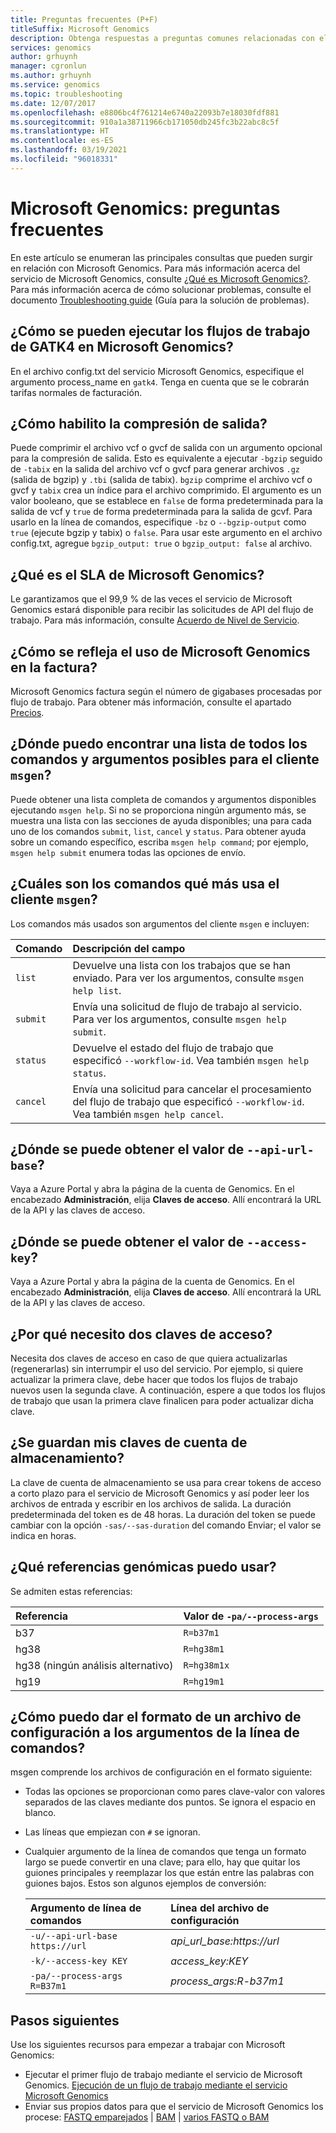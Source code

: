 ```yaml
---
title: Preguntas frecuentes (P+F)
titleSuffix: Microsoft Genomics
description: Obtenga respuestas a preguntas comunes relacionadas con el uso del servicio de Microsoft Genomics, como información técnica, contrato de nivel de servicio y facturación.
services: genomics
author: grhuynh
manager: cgronlun
ms.author: grhuynh
ms.service: genomics
ms.topic: troubleshooting
ms.date: 12/07/2017
ms.openlocfilehash: e8806bc4f761214e6740a22093b7e18030fdf881
ms.sourcegitcommit: 910a1a38711966cb171050db245fc3b22abc8c5f
ms.translationtype: HT
ms.contentlocale: es-ES
ms.lasthandoff: 03/19/2021
ms.locfileid: "96018331"
---
```

# <a name="microsoft-genomics-common-questions"></a>Microsoft Genomics: preguntas frecuentes

En este artículo se enumeran las principales consultas que pueden surgir en relación con Microsoft Genomics. Para más información acerca del servicio de Microsoft Genomics, consulte [¿Qué es Microsoft Genomics?](overview-what-is-genomics.md). Para más información acerca de cómo solucionar problemas, consulte el documento [Troubleshooting guide](troubleshooting-guide-genomics.md) (Guía para la solución de problemas). 


## <a name="how-do-i-run-gatk4-workflows-on-microsoft-genomics"></a>¿Cómo se pueden ejecutar los flujos de trabajo de GATK4 en Microsoft Genomics?
En el archivo config.txt del servicio Microsoft Genomics, especifique el argumento process_name en `gatk4`. Tenga en cuenta que se le cobrarán tarifas normales de facturación.

## <a name="how-do-i-enable-output-compression"></a>¿Cómo habilito la compresión de salida?
Puede comprimir el archivo vcf o gvcf de salida con un argumento opcional para la compresión de salida. Esto es equivalente a ejecutar `-bgzip` seguido de `-tabix` en la salida del archivo vcf o gvcf para generar archivos `.gz` (salida de bgzip) y `.tbi` (salida de tabix). `bgzip` comprime el archivo vcf o gvcf y `tabix` crea un índice para el archivo comprimido. El argumento es un valor booleano, que se establece en `false` de forma predeterminada para la salida de vcf y `true` de forma predeterminada para la salida de gcvf. Para usarlo en la línea de comandos, especifique `-bz` o `--bgzip-output` como `true` (ejecute bgzip y tabix) o `false`. Para usar este argumento en el archivo config.txt, agregue `bgzip_output: true` o `bgzip_output: false` al archivo.

## <a name="what-is-the-sla-for-microsoft-genomics"></a>¿Qué es el SLA de Microsoft Genomics?
Le garantizamos que el 99,9 % de las veces el servicio de Microsoft Genomics estará disponible para recibir las solicitudes de API del flujo de trabajo. Para más información, consulte [Acuerdo de Nivel de Servicio](https://azure.microsoft.com/support/legal/sla/genomics/v1_0/).

## <a name="how-does-the-usage-of-microsoft-genomics-show-up-on-my-bill"></a>¿Cómo se refleja el uso de Microsoft Genomics en la factura?
Microsoft Genomics factura según el número de gigabases procesadas por flujo de trabajo. Para obtener más información, consulte el apartado [Precios](https://azure.microsoft.com/pricing/details/genomics/).


## <a name="where-can-i-find-a-list-of-all-possible-commands-and-arguments-for-the-msgen-client"></a>¿Dónde puedo encontrar una lista de todos los comandos y argumentos posibles para el cliente `msgen`?
Puede obtener una lista completa de comandos y argumentos disponibles ejecutando `msgen help`. Si no se proporciona ningún argumento más, se muestra una lista con las secciones de ayuda disponibles; una para cada uno de los comandos `submit`, `list`, `cancel` y `status`. Para obtener ayuda sobre un comando específico, escriba `msgen help command`; por ejemplo, `msgen help submit` enumera todas las opciones de envío.

## <a name="what-are-the-most-commonly-used-commands-for-the-msgen-client"></a>¿Cuáles son los comandos qué más usa el cliente `msgen`?
Los comandos más usados son argumentos del cliente `msgen` e incluyen: 

 |**Comando**          |  **Descripción del campo** |
 |:--------------------|:-------------         |
 |`list`               |Devuelve una lista con los trabajos que se han enviado. Para ver los argumentos, consulte `msgen help list`.  |
 |`submit`             |Envía una solicitud de flujo de trabajo al servicio. Para ver los argumentos, consulte `msgen help submit`.|
 |`status`             |Devuelve el estado del flujo de trabajo que especificó `--workflow-id`. Vea también `msgen help status`. |
 |`cancel`             |Envía una solicitud para cancelar el procesamiento del flujo de trabajo que especificó `--workflow-id`. Vea también `msgen help cancel`. |

## <a name="where-do-i-get-the-value-for---api-url-base"></a>¿Dónde se puede obtener el valor de `--api-url-base`?
Vaya a Azure Portal y abra la página de la cuenta de Genomics. En el encabezado **Administración**, elija **Claves de acceso**. Allí encontrará la URL de la API y las claves de acceso.

## <a name="where-do-i-get-the-value-for---access-key"></a>¿Dónde se puede obtener el valor de `--access-key`?
Vaya a Azure Portal y abra la página de la cuenta de Genomics. En el encabezado **Administración**, elija **Claves de acceso**. Allí encontrará la URL de la API y las claves de acceso.

## <a name="why-do-i-need-two-access-keys"></a>¿Por qué necesito dos claves de acceso?
Necesita dos claves de acceso en caso de que quiera actualizarlas (regenerarlas) sin interrumpir el uso del servicio. Por ejemplo, si quiere actualizar la primera clave, debe hacer que todos los flujos de trabajo nuevos usen la segunda clave. A continuación, espere a que todos los flujos de trabajo que usan la primera clave finalicen para poder actualizar dicha clave.

## <a name="do-you-save-my-storage-account-keys"></a>¿Se guardan mis claves de cuenta de almacenamiento?
La clave de cuenta de almacenamiento se usa para crear tokens de acceso a corto plazo para el servicio de Microsoft Genomics y así poder leer los archivos de entrada y escribir en los archivos de salida. La duración predeterminada del token es de 48 horas. La duración del token se puede cambiar con la opción `-sas/--sas-duration` del comando Enviar; el valor se indica en horas.

## <a name="what-genome-references-can-i-use"></a>¿Qué referencias genómicas puedo usar?

Se admiten estas referencias:

 |Referencia              | Valor de `-pa/--process-args` |
 |:-------------         |:-------------                 |
 |b37                    | `R=b37m1`                     |
 |hg38                   | `R=hg38m1`                    |      
 |hg38 (ningún análisis alternativo) | `R=hg38m1x`                   |  
 |hg19                   | `R=hg19m1`                    |    

## <a name="how-do-i-format-my-command-line-arguments-as-a-config-file"></a>¿Cómo puedo dar el formato de un archivo de configuración a los argumentos de la línea de comandos? 

msgen comprende los archivos de configuración en el formato siguiente:
* Todas las opciones se proporcionan como pares clave-valor con valores separados de las claves mediante dos puntos.
  Se ignora el espacio en blanco.
* Las líneas que empiezan con `#` se ignoran.
* Cualquier argumento de la línea de comandos que tenga un formato largo se puede convertir en una clave; para ello, hay que quitar los guiones principales y reemplazar los que están entre las palabras con guiones bajos. Estos son algunos ejemplos de conversión:

  |Argumento de línea de comandos            | Línea del archivo de configuración |
  |:-------------                   |:-------------                 |
  |`-u/--api-url-base https://url`  | *api_url_base:https://url*    |
  |`-k/--access-key KEY`            | *access_key:KEY*              |      
  |`-pa/--process-args R=B37m1`     | *process_args:R-b37m1*        |  

## <a name="next-steps"></a>Pasos siguientes

Use los siguientes recursos para empezar a trabajar con Microsoft Genomics:
- Ejecutar el primer flujo de trabajo mediante el servicio de Microsoft Genomics. [Ejecución de un flujo de trabajo mediante el servicio Microsoft Genomics](quickstart-run-genomics-workflow-portal.md)
- Enviar sus propios datos para que el servicio de Microsoft Genomics los procese: [FASTQ emparejados](quickstart-input-pair-FASTQ.md) | [BAM](quickstart-input-BAM.md) | [varios FASTQ o BAM](quickstart-input-multiple.md) 

